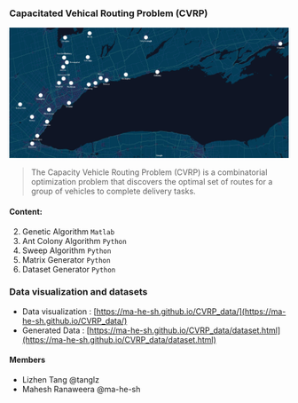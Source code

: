 ### Capacitated Vehical Routing Problem (CVRP)

![alt text](https://raw.githubusercontent.com/ma-he-sh/ENGR_5010_Project/main/cvrp.jpg)

> The Capacity Vehicle Routing Problem (CVRP) is a combinatorial optimization problem that discovers the
optimal set of routes for a group of vehicles to complete delivery tasks.

#### Content:

2. Genetic Algorithm `Matlab`
3. Ant Colony Algorithm `Python`
4. Sweep Algorithm `Python`
5. Matrix Generator `Python`
6. Dataset Generator `Python`


### Data visualization and datasets
- Data visualization : [https://ma-he-sh.github.io/CVRP_data/](https://ma-he-sh.github.io/CVRP_data/)
- Generated Data     : [https://ma-he-sh.github.io/CVRP_data/dataset.html](https://ma-he-sh.github.io/CVRP_data/dataset.html)


#### Members
- Lizhen Tang @tanglz
- Mahesh Ranaweera @ma-he-sh
